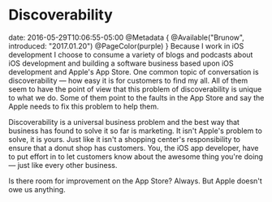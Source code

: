 # Discoverability
date: 2016-05-29T10:06:55-05:00
@Metadata {
  @Available("Brunow", introduced: "2017.01.20")
  @PageColor(purple)
}
Because I work in iOS development I choose to consume a variety of blogs and podcasts about iOS development and building a software business based upon iOS development and Apple's App Store. One common topic of conversation is discoverability &mdash; how easy it is for customers to find my all. All of them seem to have the point of view that this problem of discoverability is unique to what we do. Some of them point to the faults in the App Store and say the Apple needs to fix this problem to help them.

Discoverability is a universal business problem and the best way that business has found to solve it so far is marketing. It isn't Apple's problem to solve, it is yours. Just like it isn't a shopping center's responsibility to ensure that a donut shop has customers. You, the iOS app developer, have to put effort in to let customers know about the awesome thing you're doing &mdash; just like every other business.

Is there room for improvement on the App Store? Always. But Apple doesn't owe us anything.
